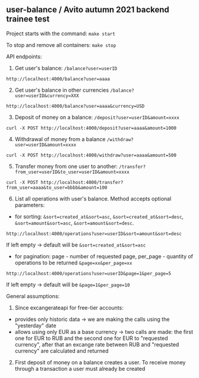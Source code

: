 ## user-balance / Avito autumn 2021 backend trainee test

Project starts with the command: 
```make start```

To stop and remove all containers: 
```make stop```

API endpoints:

1. Get user's balance: ```/balance?user=userID``` 
```
http://localhost:4000/balance?user=aaaa
```
2. Get user's balance in other currencies ```/balance?user=userID&currency=XXX```
```
http://localhost:4000/balance?user=aaaa&currency=USD
```
3. Deposit of money on a balance: ```/deposit?user=userID&amount=xxxx```
```
curl -X POST http://localhost:4000/deposit?user=aaaa&amount=1000
```
4. Withdrawal of money from a balance ```/withdraw?user=userID&amount=xxxx```
```
curl -X POST http://localhost:4000/withdraw?user=aaaa&amount=500
```
5. Transfer money from one user to another: ```/transfer?from_user=userID&to_user=userID&amount=xxxx```
```
curl -X POST http://localhost:4000/transfer?from_user=aaaa&to_user=bbbb&amount=100
```
6. List all operations with user's balance. Method accepts optional parameters: 

- for sorting: ```&sort=created_at&sort=asc```, 
```&sort=created_at&sort=desc```, ```&sort=amount&sort=asc```, ```&sort=amount&sort=desc```. 

```
http://localhost:4000/operations?user=userID&sort=amount&sort=desc
```
 
If left empty -> default will be ```&sort=created_at&sort=asc```

- for pagination: page - number of requested page, per_page - quantity of operations to be returned ```&page=xx&per_page=xx```

```
http://localhost:4000/operations?user=userID&page=1&per_page=5
```

If left empty -> default will be ```&page=1&per_page=10```

General assumptions:
1. Since excangerateapi for free-tier accounts:
- provides only historic data -> we are making the calls using the "yesterday" date
- allows using only EUR as a base currency -> two calls are made: the first one for EUR to RUB and the second one for EUR to "requested currency", after that an excange rate between RUB and "requested currency" are calculated and returned
2. First deposit of money on a balance creates a user. To receive money through a transaction a user must already be created
